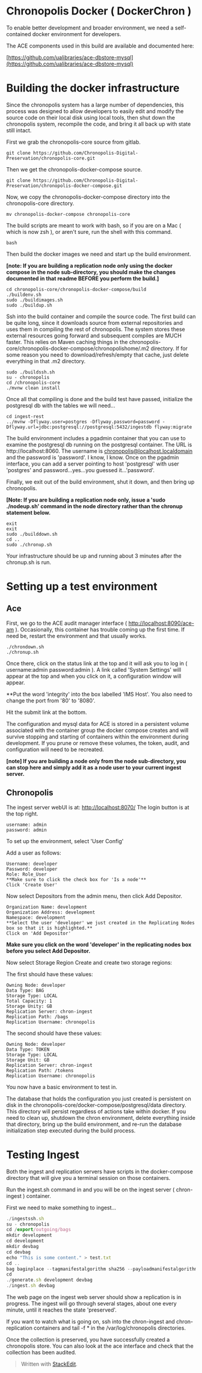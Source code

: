 # Chronopolis Docker ( DockerChron )

To enable better development and broader environment, we need a self-contained docker environment for developers.

The ACE components used in this build are available and documented here:

[https://github.com/ualibraries/ace-dbstore-mysql](https://github.com/ualibraries/ace-dbstore-mysql)

# Building the docker infrastructure

Since the chronopolis system has a large number of dependencies, this process was designed to allow developers to easily edit and modify the source code on their local disk using local tools, then shut down the chronopolis system, recompile the code, and bring it all back up with state still intact.

First we grab the chronopolis-core source from gitlab.
```
git clone https://github.com/Chronopolis-Digital-Preservation/chronopolis-core.git
```
Then we get the chronopolis-docker-compose source.
```
git clone https://github.com/Chronopolis-Digital-Preservation/chronopolis-docker-compose.git
```
Now, we copy the chronopolis-docker-compose directory into the chronopolis-core directory.
```
mv chronopolis-docker-compose chronopolis-core
```
The build scripts are meant to work with bash, so if you are on a Mac ( which is now zsh ), or aren't sure, run the shell with this command.
```
bash
```
Then build the docker images we need and start up the build environment.

**[note: If you are building a replication node only using the docker compose in the node sub-directory, you should make the changes documented in that readme BEFORE you perform the build.]**
```
cd chronopolis-core/chronopolis-docker-compose/build
./buildenv.sh
sudo ./buildimages.sh
sudo ./buildup.sh
```
Ssh into the build container and compile the source code. The first build can be quite long, since it downloads source from external repositories and uses them in compiling the rest of chronopolis.  The system stores these external resources going forward and subsequent compiles are MUCH faster.  This relies on Maven caching things in the chronopolis-core/chronopolis-docker-compose/chronopolishome/.m2 directory.  If for some reason you need to download/refresh/empty that cache, just delete everything in that .m2 directory.
```
sudo ./buildssh.sh
su - chronopolis
cd /chronopolis-core
./mvnw clean install
```
Once all that compiling is done and the build test have passed, initialize the postgresql db with the tables we will need...
```
cd ingest-rest
../mvnw -Dflyway.user=postgres -Dflyway.password=password -Dflyway.url=jdbc:postgresql://postgresql:5432/ingestdb flyway:migrate
```
The build environment includes a pgadmin container that you can use to examine the postgresql db running on the postgresql container.  The URL is http://localhost:8060.  The username is chronopolis@localhost.localdomain and the password is 'password'.  I know, I know.  Once on the pgadmin interface, you can add a server pointing to host 'postgresql' with user 'postgres' and password...yes...you guessed it...'password'.

Finally, we exit out of the build environment, shut it down, and then bring up chronopolis.

**[Note: If you are building a replication node only, issue a 'sudo ./nodeup.sh' command in the node directory rather than the chronup statement below.**
```
exit
exit
sudo ./builddown.sh
cd ..
sudo ./chronup.sh
```

Your infrastructure should be up and running about 3 minutes after the chronup.sh is run.

# Setting up a test environment

## Ace

First, we go to the ACE audit manager interface ( [http://localhost:8090/ace-am](http://localhost:8090/ace-am)  ).  Occasionally, this container has trouble coming up the first time.  If need be, restart the environment and that usually works.
```
./chrondown.sh
./chronup.sh
```
Once there, click on the status link at the top and it will ask you to log in ( username:admin password:admin ).  A link called 'System Settings' will appear at the top and when you click on it, a configuration window will appear.

**Put the word 'integrity' into the box labelled 'IMS Host'.  You also need to change the port from '80' to '8080'.

Hit the submit link at the bottom.

The configuration and mysql data for ACE is stored in a persistent volume associated with the container group the docker compose creates and will survive stopping and starting of containers within the environment during development.  If you prune or remove these volumes, the token, audit, and configuration will need to be recreated.

**[note] If you are building a node only from the node sub-directory, you can stop here and simply add it as a node user to your current ingest server.**

## Chronopolis

The ingest server webUI is at: [http://localhost:8070/](http://localhost:8070/)  The login button is at the top right.

```
username: admin
password: admin
```

To set up the environment, select 'User Config'

Add a user as follows:

```
Username: developer
Password: developer
Role: Role_User
**Make sure to click the check box for 'Is a node'**
Click 'Create User'
```

Now select Depositors from the admin menu, then click Add Depositor.

```
Organization Name: development
Organization Address: development
Namespace: development
**Select the user 'developer' we just created in the Replicating Nodes box so that it is highlighted.**
Click on 'Add Depositor'
```

**Make sure you click on the word 'developer' in the replicating nodes box before you select Add Depositor.**

Now select Storage Region Create and create two storage regions:

The first should have these values:
```
Owning Node: developer
Data Type: BAG
Storage Type: LOCAL
Total Capacity: 1
Storage Unity: GB
Replication Server: chron-ingest
Replication Path: /bags
Replication Username: chronopolis
```

The second should have these values:
```
Owning Node: developer
Data Type: TOKEN
Storage Type: LOCAL
Storage Unit: GB
Replication Server: chron-ingest
Replication Path: /tokens
Replication Username: chronopolis
```

You now have a basic environment to test in.

The database that holds the configuration you just created is persistent on disk in the chronopolis-core/docker-compose/postgresql/data directory.  This directory will persist regardless of actions take within docker.  If you need to clean up, shutdown the chron environment, delete everything inside that directory, bring up the build environment, and re-run the database initialization step executed during the build process.

# Testing Ingest

Both the ingest and replication servers have scripts in the docker-compose directory that will give you a terminal session on those containers.

Run the ingest.sh command in  and you will be on the ingest server ( chron-ingest ) container.

First we need to make something to ingest...

```jsx
./ingestssh.sh
su - chronopolis
cd /export/outgoing/bags
mkdir development
cd development
mkdir devbag
cd devbag
echo "This is some content." > test.txt
cd ..
bag baginplace --tagmanifestalgorithm sha256 --payloadmanifestalgorithm sha256 devbag
cd
./generate.sh development devbag
./ingest.sh devbag
```

The web page on the ingest web server should show a replication is in progress.  The ingest will go through several stages, about one every minute, until it reaches the state 'preserved'.

If you want to watch what is going on, ssh into the chron-ingest and chron-replication containers and tail -f * in the /var/log/chronopolis directories.

Once the collection is preserved, you have successfully created a chronopolis store.  You can also look at the ace interface and check that the collection has been audited.

> Written with [StackEdit](https://stackedit.io/).


